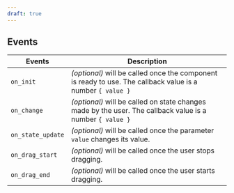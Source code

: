```yaml
---
draft: true
---
```


## Events

| Events            | Description                                                                                                |
| ----------------- | ---------------------------------------------------------------------------------------------------------- |
| `on_init`         | _(optional)_ will be called once the component is ready to use. The callback value is a number `{ value }` |
| `on_change`       | _(optional)_ will be called on state changes made by the user. The callback value is a number `{ value }`  |
| `on_state_update` | _(optional)_ will be called once the parameter `value` changes its value.                                  |
| `on_drag_start`   | _(optional)_ will be called once the user stops dragging.                                                  |
| `on_drag_end`     | _(optional)_ will be called once the user starts dragging.                                                 |
